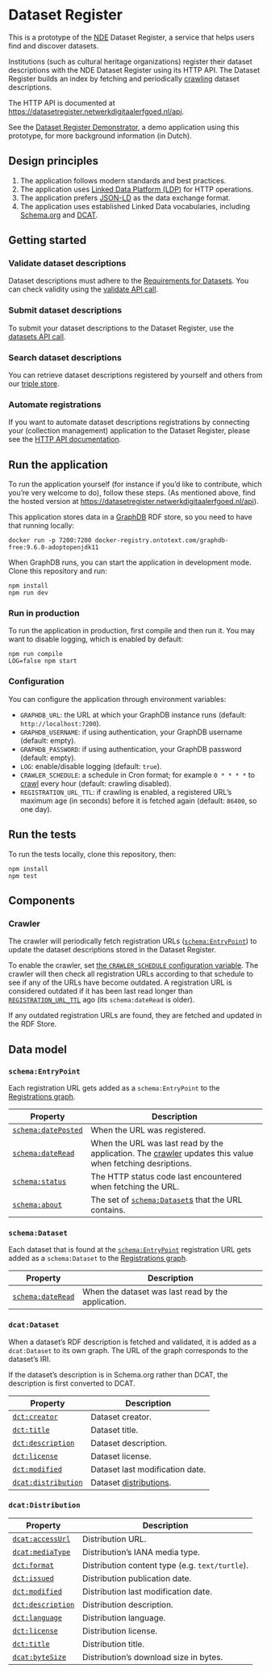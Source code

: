 # Dataset Register

This is a prototype of the [NDE](https://www.netwerkdigitaalerfgoed.nl/en/about-us/) Dataset Register,
a service that helps users find and discover datasets.

Institutions (such as cultural heritage organizations) register their dataset descriptions with the NDE Dataset Register
using its HTTP API. The Dataset Register builds an index by fetching and periodically [crawling](#crawler) dataset descriptions.

The HTTP API is documented at https://datasetregister.netwerkdigitaalerfgoed.nl/api.

See the [Dataset Register Demonstrator](https://datasetregister.netwerkdigitaalerfgoed.nl),
a demo application using this prototype, for more background information (in Dutch).

## Design principles

1. The application follows modern standards and best practices.
2. The application uses [Linked Data Platform (LDP)](https://www.w3.org/TR/ldp/) for HTTP operations.
3. The application prefers [JSON-LD](http://json-ld.org) as the data exchange format.
4. The application uses established Linked Data vocabularies,
   including [Schema.org](https://schema.org) and [DCAT](https://www.w3.org/TR/vocab-dcat-2/).

## Getting started

### Validate dataset descriptions

Dataset descriptions must adhere to the [Requirements for Datasets](https://netwerk-digitaal-erfgoed.github.io/requirements-datasets/).
You can check validity using the [validate API call](https://datasetregister.netwerkdigitaalerfgoed.nl/api/static/index.html#/default/validate).

### Submit dataset descriptions

To submit your dataset descriptions to the Dataset Register,
use the [datasets API call](https://datasetregister.netwerkdigitaalerfgoed.nl/api/static/index.html#/default/post_datasets).

### Search dataset descriptions

You can retrieve dataset descriptions registered by yourself and others
from our [triple store](http://triplestore.netwerkdigitaalerfgoed.nl).

### Automate registrations

If you want to automate dataset descriptions registrations
by connecting your (collection management) application to the Dataset Register,
please see the [HTTP API documentation](https://datasetregister.netwerkdigitaalerfgoed.nl/api).

## Run the application

To run the application yourself (for instance if you’d like to contribute, which you’re very welcome to do),
follow these steps.
(As mentioned above, find the hosted version at https://datasetregister.netwerkdigitaalerfgoed.nl/api).

This application stores data in a [GraphDB](https://graphdb.ontotext.com) RDF store, so you need to have that running
locally:

```
docker run -p 7200:7200 docker-registry.ontotext.com/graphdb-free:9.6.0-adoptopenjdk11
```

When GraphDB runs, you can start the application in development mode. Clone this repository and run:

```
npm install
npm run dev
```

### Run in production

To run the application in production, first compile and then run it. You may want to disable logging, which is enabled
by default:

```
npm run compile
LOG=false npm start
```

### Configuration

You can configure the application through environment variables:

- `GRAPHDB_URL`: the URL at which your GraphDB instance runs (default: `http://localhost:7200`).
- `GRAPHDB_USERNAME`: if using authentication, your GraphDB username (default: empty).
- `GRAPHDB_PASSWORD`: if using authentication, your GraphDB password (default: empty).
- `LOG`: enable/disable logging (default: `true`).
- `CRAWLER_SCHEDULE`: a schedule in Cron format; for example `0 * * * *` to [crawl](#crawler) every hour
  (default: crawling disabled).
- `REGISTRATION_URL_TTL`: if crawling is enabled, a registered URL’s maximum age (in seconds) before it is fetched again
  (default: `86400`, so one day).

## Run the tests

To run the tests locally, clone this repository, then:

```
npm install
npm test
```

## Components

### Crawler

The crawler will periodically fetch registration URLs ([`schema:EntryPoint`](#schemaentrypoint)) to update the dataset descriptions stored in the Dataset Register. 

To enable the crawler, set [the `CRAWLER_SCHEDULE` configuration variable](#configuration).
The crawler will then check all registration URLs according to that schedule to see if any of the URLs have become outdated.
A registration URL is considered outdated if it has been last read longer than
[`REGISTRATION_URL_TTL`](#configuration) ago (its `schema:dateRead` is older).

If any outdated registration URLs are found, they are fetched and updated in the RDF Store.

## Data model

### `schema:EntryPoint`

Each registration URL gets added as a `schema:EntryPoint` to the
[Registrations graph](https://triplestore.netwerkdigitaalerfgoed.nl/resource?uri=https:%2F%2Fdemo.netwerkdigitaalerfgoed.nl%2Fregistry%2Fregistrations&role=context).

| Property | Description |
| ------------- | ------------- |
| [`schema:datePosted`](https://schema.org/datePosted) | When the URL was registered. |
| [`schema:dateRead`](https://schema.org/dateRead) | When the URL was last read by the application. The [crawler](#crawler) updates this value when fetching desriptions. |
| [`schema:status`](https://schema.org/status) | The HTTP status code last encountered when fetching the URL. |
| [`schema:about`](https://schema.org/about) | The set of [`schema:Dataset`s](#schemadataset) that the URL contains. |

### `schema:Dataset`

Each dataset that is found at the [`schema:EntryPoint`](#schemaentrypoint) registration URL gets added as a
`schema:Dataset` to the 
[Registrations graph](https://triplestore.netwerkdigitaalerfgoed.nl/resource?uri=https:%2F%2Fdemo.netwerkdigitaalerfgoed.nl%2Fregistry%2Fregistrations&role=context).

| Property | Description |
| -------- | ----------- |
| [`schema:dateRead`](https://schema.org/dateRead) | When the dataset was last read by the application. |

### `dcat:Dataset`

When a dataset’s RDF description is fetched and validated, it is added as a `dcat:Dataset` to its own graph. The URL
of the graph corresponds to the dataset’s IRI.

If the dataset’s description is in Schema.org rather than DCAT, the description is first converted to DCAT.

| Property | Description |
| -------- | ----------- |
| [`dct:creator`](http://purl.org/dc/terms/creator) | Dataset creator. |
| [`dct:title`](http://purl.org/dc/terms/title) | Dataset title. |
| [`dct:description`](http://purl.org/dc/terms/description) | Dataset description. |
| [`dct:license`](http://purl.org/dc/terms/license) | Dataset license. |
| [`dct:modified`](http://purl.org/dc/terms/modified) | Dataset last modification date. |
| [`dcat:distribution`](https://www.w3.org/TR/vocab-dcat-3/#Property:dataset_distribution) | Dataset [distributions](#dcatdistribution). |

### `dcat:Distribution`

| Property | Description |
| -------- | ----------- |
| [`dcat:accessUrl`](https://www.w3.org/TR/vocab-dcat-3/) | Distribution URL. |
| [`dcat:mediaType`](https://www.w3.org/TR/vocab-dcat-3/) | Distribution’s IANA media type. |
| [`dct:format`](http://purl.org/dc/terms/format) | Distribution content type (e.g. `text/turtle`). |
| [`dct:issued`](http://purl.org/dc/terms/issued) | Distribution publication date. |
| [`dct:modified`](http://purl.org/dc/terms/issued) | Distribution last modification date. |
| [`dct:description`](http://purl.org/dc/terms/description) | Distribution description. |
| [`dct:language`](http://purl.org/dc/terms/language) | Distribution language. |
| [`dct:license`](http://purl.org/dc/terms/license) | Distribution license. |
| [`dct:title`](http://purl.org/dc/terms/license) | Distribution title. |
| [`dcat:byteSize`](https://www.w3.org/TR/vocab-dcat-3/) | Distribution’s download size in bytes. |
